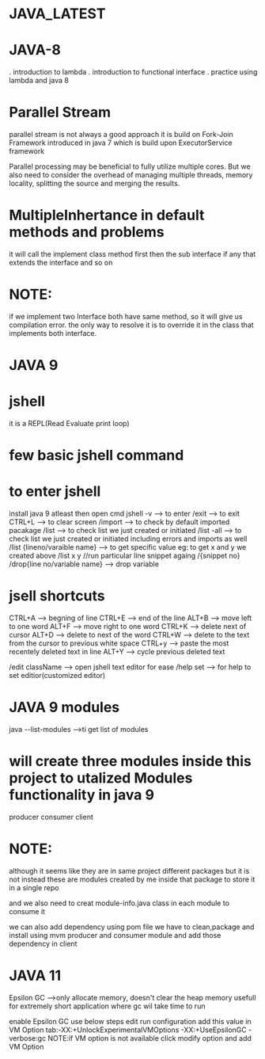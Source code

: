# JAVA_LATEST

# JAVA-8

. introduction to lambda
. introduction to functional interface
. practice using lambda and java 8

# Parallel Stream

parallel stream is not always a good approach
it is build on Fork-Join Framework introduced in java 7
which is build upon ExecutorService framework

Parallel processing may be beneficial to fully utilize multiple cores.
But we also need to consider the overhead of managing multiple threads,
memory locality, splitting the source and merging the results.

# MultipleInhertance in default methods and problems

it will call the implement class method first
then the sub interface if any that extends the interface
and so on

# NOTE:

if we implement two Interface both have same method,
so it will give us compilation error.
the only way to resolve it is to override it in the class that
implements both interface.

# JAVA 9

# jshell

it is a REPL(Read Evaluate print loop)

# few basic jshell command

# to enter jshell

install java 9 atleast then open cmd
jshell -v --> to enter
/exit --> to exit
CTRL+L --> to clear screen
/import --> to check by default imported pacakage
/list --> to check list we just created or initiated
/list -all --> to check list we just created or initiated including errors and imports as well
/list {lineno/varaible name} --> to get specific value
eg: to get x and y we created above
/list x y
//run particular line snippet againg
/{snippet no}
/drop{line no/variable name} --> drop variable

# jsell shortcuts

CTRL+A --> begning of line
CTRL+E --> end of the line
ALT+B --> move left to one word
ALT+F --> move right to one word
CTRL+K --> delete next of cursor
ALT+D --> delete to next of the word
CTRL+W --> delete to the text from the cursor to previous white space
CTRL+y --> paste the most recentely deleted text in line
ALT+Y --> cycle previous deleted text

/edit className --> open jshell text editor for ease
/help set --> for help to set editior(customized editor)

# JAVA 9 modules

java --list-modules -->ti get list of modules

# will create three modules inside this project to utalized Modules functionality in java 9

producer
consumer
client

# NOTE:

although it seems like they are in same project different packages
but it is not instead these are modules created by me inside that package
to store it in a single repo

and we also need to creat module-info.java class in each module to consume it

we can also add dependency using pom file we have to clean,package and install using mvm
producer and consumer module
and add those dependency in client

# JAVA 11

Epsilon GC -->only allocate memory, doesn't clear the heap memory
usefull for extremely short application where gc wil take time to run

enable Epsilon GC use below steps
edit run configuration
add this value in VM Option tab:-XX:+UnlockExperimentalVMOptions -XX:+UseEpsilonGC -verbose:gc
NOTE:if VM option is not available click modify option and add VM Option